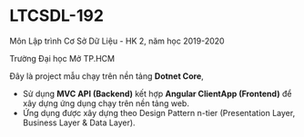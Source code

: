 # LTCSDL-192
Môn Lập trình Cơ Sở Dữ Liệu - 
HK 2, năm học 2019-2020

Trường Đại học Mở TP.HCM

Đây là project mẫu chạy trên nền tảng **Dotnet Core**, 
* Sử dụng **MVC API (Backend)** kết hợp **Angular ClientApp (Frontend)** để xây dựng ứng dụng chạy trên nền tảng web. 
* Ứng dụng được xây dựng theo Design Pattern n-tier (Presentation Layer, Business Layer & Data Layer).
